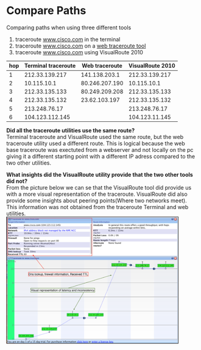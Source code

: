 # Compare Paths
Comparing paths when using three different tools 
<br>
1. traceroute www.cisco.com in the terminal
2. traceroute www.cisco.com on a [web traceroute tool](http://www.subnetonline.com/pages/network-tools/online-tracepath.php)
3. traceroute www.cisco.com using VisualRoute 2010

| hop | Terminal traceroute | Web traceroute | VisualRoute 2010 |
|-----|---------------------|----------------|------------------|
| 1   |212.33.139.217|141.138.203.1|212.33.139.217|
| 2   |10.115.10.1 |80.246.207.190|10.115.10.1|
| 3   |212.33.135.133|80.249.209.208|212.33.135.133|
| 4   |212.33.135.132|23.62.103.197|212.33.135.132|
| 5   |213.248.76.17|                |213.248.76.17|
| 6   |104.123.112.145|                |104.123.11.145|

**Did all the traceroute utilities use the same route?**
<br>
Terminal traceroute and VisualRoute used the same route, but the web traceroute
utility used a different route. This is logical because the web base traceroute
was exectuted from a webserver and not locally on the pc giving it a different 
starting point with a different IP adress compared to the two other utilities.

**What insights did the VisualRoute utility provide that the two other tools did not?**
<br>
From the picture below we can se that the VisualRoute tool did provide us with 
a more visual representation of the traceroute. VisualRoute did also provide
some insights about peering points(Where two networks meet). This information
was not obtained from the traceroute Terminal and web utilities.
<br>
<a href="VisualRoute-www.cisco.com.png
" target="_blank"><img src="VisualRoute-www.cisco.com.png" 
alt="IMAGE ALT TEXT HERE" width="450px"  border="1" /></a>
